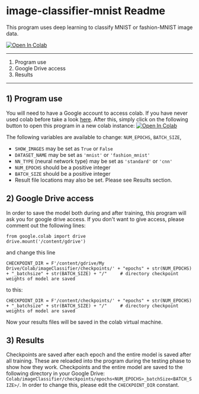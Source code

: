 # image-classifier-mnist Readme
This program uses deep learning to classify MNIST or fashion-MNIST image data. 

<a href="https://colab.research.google.com/github/fmcooper/image-classifier-mnist/blob/master/ImageClassifier.ipynb">
  <img src="https://colab.research.google.com/assets/colab-badge.svg" alt="Open In Colab"/>
</a>

******************************

1) Program use
2) Google Drive access
3) Results

******************************

## 1) Program use

You will need to have a Google account to access colab. If you have never used colab before take a look <a href="https://colab.research.google.com/notebooks/welcome.ipynb">here</a>. After this, simply click on the following button to open this program in a new colab instance: 
<a href="https://colab.research.google.com/github/fmcooper/image-classifier-mnist/blob/master/ImageClassifier.ipynb">
  <img src="https://colab.research.google.com/assets/colab-badge.svg" alt="Open In Colab"/>
</a>

The following variables are available to change: ``NUM_EPOCHS``, ``BATCH_SIZE``, 
* ``SHOW_IMAGES`` may be set as ``True`` or ``False``
* ``DATASET_NAME`` may be set as ``'mnist'`` or ``'fashion_mnist'``
* ``NN_TYPE`` (neural network type) may be set as ``'standard'`` or ``'cnn'``
* ``NUM_EPOCHS`` should be a positive integer
* ``BATCH_SIZE`` should be a positive integer
* Result file locations may also be set. Please see Results section.


## 2) Google Drive access

In order to save the model both during and after training, this program will ask you for google drive access. If you don't want to give access, please comment out the following lines:

```
from google.colab import drive
drive.mount('/content/gdrive')
```

and change this line


```
CHECKPOINT_DIR = F'/content/gdrive/My Drive/Colab/imageClassifier/checkpoints/' + "epochs" + str(NUM_EPOCHS) + "_batchsize" + str(BATCH_SIZE) + "/"     # directory checkpoint weights of model are saved
```

to this:

```
CHECKPOINT_DIR = F'/content/checkpoints/' + "epochs" + str(NUM_EPOCHS) + "_batchsize" + str(BATCH_SIZE) + "/"     # directory checkpoint weights of model are saved
```

Now your results files will be saved in the colab virtual machine.

## 3) Results

Checkpoints are saved after each epoch and the entire model is saved after all training. These are reloaded into the program during the testing phase to show how they work. Checkpoints and the entire model are saved to the following directory in your Google Drive: ``Colab/imageClassifier/checkpoints/epochs<NUM_EPOCHS>_batchSize<BATCH_SIZE>/``. In order to change this, please edit the ``CHECKPOINT_DIR`` constant.

